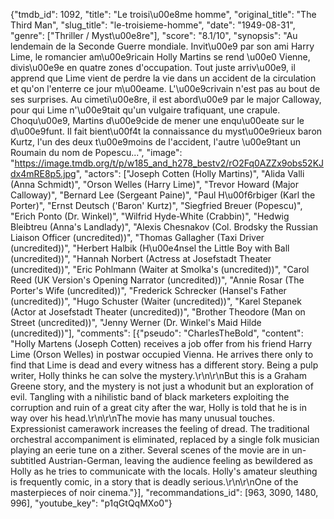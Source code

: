 {"tmdb_id": 1092, "title": "Le troisi\u00e8me homme", "original_title": "The Third Man", "slug_title": "le-troisieme-homme", "date": "1949-08-31", "genre": ["Thriller / Myst\u00e8re"], "score": "8.1/10", "synopsis": "Au lendemain de la Seconde Guerre mondiale. Invit\u00e9 par son ami Harry Lime, le romancier am\u00e9ricain Holly Martins se rend \u00e0 Vienne, divis\u00e9e en quatre zones d'occupation. Tout juste arriv\u00e9, il apprend que Lime vient de perdre la vie dans un accident de la circulation et qu'on l'enterre ce jour m\u00eame. L'\u00e9crivain n'est pas au bout de ses surprises. Au cimeti\u00e8re, il est abord\u00e9 par le major Calloway, pour qui Lime n'\u00e9tait qu'un vulgaire trafiquant, une crapule. Choqu\u00e9, Martins d\u00e9cide de mener une enqu\u00eate sur le d\u00e9funt. Il fait bient\u00f4t la connaissance du myst\u00e9rieux baron Kurtz, l'un des deux t\u00e9moins de l'accident, l'autre \u00e9tant un Roumain du nom de Popescu...", "image": "https://image.tmdb.org/t/p/w185_and_h278_bestv2/rO2Fq0AZZx9obs52KJdx4mRE8p5.jpg", "actors": ["Joseph Cotten (Holly Martins)", "Alida Valli (Anna Schmidt)", "Orson Welles (Harry Lime)", "Trevor Howard (Major Calloway)", "Bernard Lee (Sergeant Paine)", "Paul H\u00f6rbiger (Karl the Porter)", "Ernst Deutsch ('Baron' Kurtz)", "Siegfried Breuer (Popescu)", "Erich Ponto (Dr. Winkel)", "Wilfrid Hyde-White (Crabbin)", "Hedwig Bleibtreu (Anna's Landlady)", "Alexis Chesnakov (Col. Brodsky the Russian Liaison Officer (uncredited))", "Thomas Gallagher (Taxi Driver (uncredited))", "Herbert Halbik (H\u00e4nsel the Little Boy with Ball (uncredited))", "Hannah Norbert (Actress at Josefstadt Theater (uncredited))", "Eric Pohlmann (Waiter at Smolka's (uncredited))", "Carol Reed (UK Version's Opening Narrator (uncredited))", "Annie Rosar (The Porter's Wife (uncredited))", "Frederick Schrecker (Hansel's Father (uncredited))", "Hugo Schuster (Waiter (uncredited))", "Karel Stepanek (Actor at Josefstadt Theater (uncredited))", "Brother Theodore (Man on Street (uncredited))", "Jenny Werner (Dr. Winkel's Maid Hilde (uncredited))"], "comments": [{"pseudo": "CharlesTheBold", "content": "Holly Martens  (Joseph Cotten) receives a job offer from his friend Harry Lime  (Orson Welles) in postwar occupied Vienna.  He arrives there only to find that Lime is dead and every witness has a different story.   Being a pulp writer, Holly thinks he can solve the mystery.\r\n\r\nBut this is a Graham Greene story, and the mystery is not just a whodunit but an exploration of evil.  Tangling with a nihilistic  band of black marketers exploiting the corruption and ruin of a great city after the war, Holly is told that he is in way over his head.\r\n\r\nThe movie has many unusual touches.  Expressionist camerawork increases the feeling of dread.  The traditional orchestral accompaniment is eliminated, replaced by a single folk musician playing an eerie tune on a zither.  Several scenes of the movie are in un-subtitled Austrian-German, leaving the audience feeling as bewildered as Holly as he tries to communicate with the locals.  Holly's amateur sleuthing is frequently comic, in a story that is deadly serious.\r\n\r\nOne of the masterpieces of noir  cinema."}], "recommandations_id": [963, 3090, 1480, 996], "youtube_key": "p1qGtQqMXo0"}